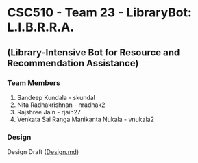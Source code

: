 # CSC510 - Team 23 - LibraryBot: L.I.B.R.R.A.
## (Library-Intensive Bot for Resource and Recommendation Assistance)
### Team Members
1. Sandeep Kundala - skundal 
2. Nita Radhakrishnan - nradhak2 
3. Rajshree Jain - rjain27 
4. Venkata Sai Ranga Manikanta Nukala - vnukala2
### Design 
Design Draft ([Design.md](https://github.ncsu.edu/csc510-fall2019/CSC510-23/blob/master/Design.md))

